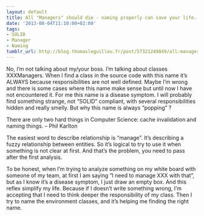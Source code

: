 ```yaml
---
layout: default
title: All "Managers" should die - naming properly can save your life.
date: '2013-08-04T11:10:00+02:00'
tags:
- SOLID
- Manager
- Naming
tumblr_url: http://blog.thomasleguillou.fr/post/57321249849/all-managers-should-die-naming-properly-can
---
```

No, I’m not talking about my/your boss. I’m talking about classes XXXManagers. When I find a class in the source code with this name it’s ALWAYS because responsibilities are not well defined.
Maybe I’m wrong and there is some cases where this name make sense but until now I have not encountered it. For me this name is a disease symptom. I will probably find something strange, not “SOLID” compliant, with several responsibilities hidden and really smelly.
But why this name is always “popping” ?

There are only two hard things in Computer Science: cache invalidation and naming things.
– Phil Karlton

The easiest word to describe relationship is “manage”. It’s describing a fuzzy relationship between entities. So it’s logical to try to use it when something is not clear at first. And that’s the problem, you need to pass after the first analysis.

To be honest, when I’m trying to analyze something on my white board with someone of my team, at first I am saying “I need to manage XXX with that”, but as I know it’s a disease symptom, I just draw an empty box. And this reflex simplify my life. Because if I doesn’t write something wrong, I’m accepting that I need to think deeper the responsibility of my class. Then I try to name the environment classes, and it’s helping me finding the right name.
